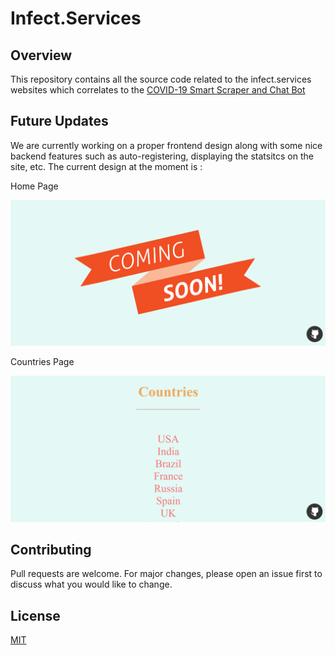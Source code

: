 # Infect.Services

## Overview

This repository contains all the source code related to the infect.services websites which correlates to the [COVID-19 Smart Scraper and Chat Bot](https://github.com/CodingClubAtWali/COVID-19-Smart-Scraper-and-ChatBot)

## Future Updates

We are currently working on a proper frontend design along with some nice backend features such as auto-registering, displaying the statsitcs on the site, etc. The current design at the moment is :

Home Page

![Home Page](/assets/Homepage.png)


Countries Page

![Countries Page](/assets/Countries.png)

## Contributing
Pull requests are welcome. For major changes, please open an issue first to discuss what you would like to change.


## License
[MIT](https://choosealicense.com/licenses/mit/)
